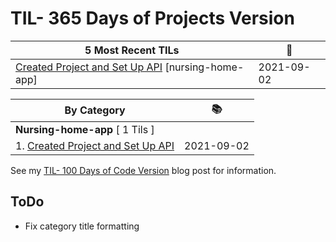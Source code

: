 # TIL- 365 Days of Projects Version
| **5 Most Recent TILs** | :tada: |
| -------- | -------- |
| [Created Project and Set Up API](nursing-home-app/created-project-and-set-up-api.md) [nursing-home-app] | 2021-09-02 |

| **By Category** | :books: |
| -------- | -------- |
| **Nursing-home-app** [ 1 Tils ] | |
| 1. [Created Project and Set Up API](nursing-home-app/created-project-and-set-up-api.md) | 2021-09-02 |


See my [TIL- 100 Days of Code Version](https://github.com/KatherineMichel/portfolio/blob/master/regular-blog-posts/til-100-days-of-code-version.md) blog post for information.

## ToDo

* Fix category title formatting

